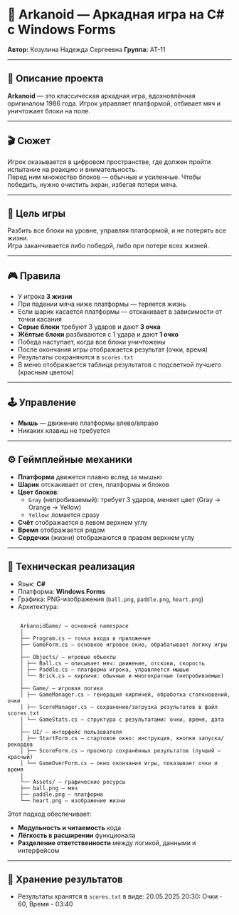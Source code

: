 # 🧱 Arkanoid — Аркадная игра на C# с Windows Forms

**Автор:** Козулина Надежда Сергеевна 
**Группа:** АТ-11 

---

## 📘 Описание проекта

**Arkanoid** — это классическая аркадная игра, вдохновлённая оригиналом 1986 года. Игрок управляет платформой, отбивает мяч и уничтожает блоки на поле.  

---

## 🎬 Сюжет

Игрок оказывается в цифровом пространстве, где должен пройти испытание на реакцию и внимательность.  
Перед ним множество блоков — обычные и усиленные. Чтобы победить, нужно очистить экран, избегая потери мяча.  

---

## 🎯 Цель игры

Разбить все блоки на уровне, управляя платформой, и не потерять все жизни.  
Игра заканчивается либо победой, либо при потере всех жизней.

---

## 🎮 Правила

- У игрока **3 жизни**
- При падении мяча ниже платформы — теряется жизнь
- Если шарик касается платформы — отскакивает в зависимости от точки касания
- **Серые блоки** требуют 3 ударов и дают **3 очка**
- **Жёлтые блоки** разбиваются с 1 удара и дают **1 очко**
- Победа наступает, когда все блоки уничтожены
- После окончания игры отображается результат (очки, время)
- Результаты сохраняются в `scores.txt`
- В меню отображается таблица результатов с подсветкой лучшего (красным цветом)

---

## 🕹 Управление

- **Мышь** — движение платформы влево/вправо
- Никаких клавиш не требуется

---

## ⚙️ Геймплейные механики

- **Платформа** движется плавно вслед за мышью
- **Шарик** отскакивает от стен, платформы и блоков
- **Цвет блоков**:
  - `Gray` (непробиваемый): требует 3 ударов, меняет цвет (Gray → Orange → Yellow)
  - `Yellow`: ломается сразу
- **Счёт** отображается в левом верхнем углу
- **Время** отображается рядом
- **Сердечки** (жизни) отображаются в правом верхнем углу

---

## 🧱 Техническая реализация

- Язык: **C#**
- Платформа: **Windows Forms**
- Графика: PNG-изображения (`ball.png`, `paddle.png`, `heart.png`)
- Архитектура:
<pre lang="markdown"><code>
	ArkanoidGame/ — основной namespace
	│
	├── Program.cs — точка входа в приложение
	├── GameForm.cs — основное игровое окно, обрабатывает логику игры
	│
	├── Objects/ — игровые объекты
	│ ├── Ball.cs — описывает мяч: движение, отскоки, скорость
	│ ├── Paddle.cs — платформа игрока, управляется мышью
	│ └── Brick.cs — кирпичи: обычные и многократные (непробиваемые)
	│
	├── Game/ — игровая логика
	│ ├── GameManager.cs — генерация кирпичей, обработка столкновений, очки
	│ ├── ScoreManager.cs — сохранение/загрузка результатов в файл scores.txt
	│ └── GameStats.cs — структура с результатами: очки, время, дата
	│
	├── UI/ — интерфейс пользователя
	│ ├── StartForm.cs — стартовое окно: инструкция, кнопки запуска/рекордов
	│ ├── ScoreForm.cs — просмотр сохранённых результатов (лучший — красный)
	│ └── GameOverForm.cs — окно окончания игры, показывает очки и время
	│
	└── Assets/ — графические ресурсы
	├── ball.png — мяч
	├── paddle.png — платформа
	└── heart.png — изображение жизни
</code></pre>	

Этот подход обеспечивает:
- **Модульность и читаемость** кода
- **Лёгкость в расширении** функционала
- **Разделение ответственности** между логикой, данными и интерфейсом


---

## 💾 Хранение результатов

- Результаты хранятся в `scores.txt` в виде: 20.05.2025 20:30: Очки - 60, Время - 03:40
